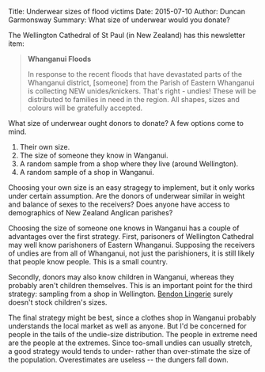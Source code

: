 Title: Underwear sizes of flood victims
Date: 2015-07-10
Author: Duncan Garmonsway
Summary: What size of underwear would you donate?

The Wellington Cathedral of St Paul (in New Zealand) has this newsletter item:

> **Whanganui Floods** 
> 
> In response to the recent floods that have devastated
> parts of the Whanganui district, [someone] from the Parish of
> Eastern Whanganui is collecting NEW unides/knickers.  That's right - undies!
> These will be distributed to families in need in the region.  All shapes,
> sizes and colours will be gratefully accepted.

What size of underwear ought donors to donate?  A few options come to
mind.

1.  Their own size.
2.  The size of someone they know in Wanganui.
3.  A random sample from a shop where they live (around Wellington).
4.  A random sample of a shop in Wanganui.

Choosing your own size is an easy stragegy to implement, but it only works under
certain assumption.  Are the donors of underwear similar in weight and balance
of sexes to the receivers?  Does anyone have access to demographics of New
Zealand Anglican parishes?

Choosing the size of someone one knows in Wanganui has a couple of advantages
over the first strategy.  First, parisoners of Wellington Cathedral may well
know parishoners of Eastern Whanganui.  Supposing the receivers of undies are
from all of Whanganui, not just the parishioners, it is still likely that people
know people.  This is a small country.

Secondly, donors may also know children in Wanganui, whereas they probably
aren't children themselves.  This is an important point for the third strategy:
sampling from a shop in Wellington.  [Bendon Lingerie](www.bendonlingerie.co.nz)
surely doesn't stock children's sizes.

The final strategy might be best, since a clothes shop in Wanganui probably
understands the local market as well as anyone.  But I'd be concerned for people
in the tails of the undie-size distribution.  The people in extreme need are the
people at the extremes.  Since too-small undies can usually stretch, a good
strategy would tends to under- rather than over-stimate the size of the
population.  Overestimates are useless -- the dungers fall down.
